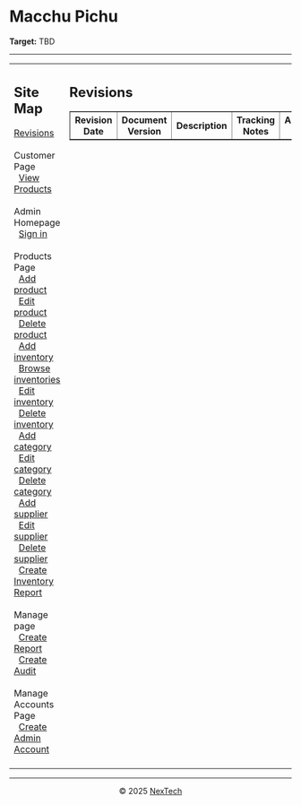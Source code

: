 # Macchu Pichu

**Target:** TBD

---

<!--
TODO: create use cases for:
- Going to Google sheets
- Browsing previously generated reports
-->

<table>
  <tr>
    <td valign="top" style="width: 35%;">
      <h2>Site Map</h2>
      <a href="./readme.md">Revisions</a><br><br>     
      Customer Page<br>
      &nbsp;&nbsp;<a href="./view-products.md">View Products</a><br><br>
      Admin Homepage<br>
      &nbsp;&nbsp;<a href="./docs/sign-in.md">Sign in</a><br><br>
      Products Page<br>
      &nbsp;&nbsp;<a href="./docs/add-product.md">Add product</a><br>
      &nbsp;&nbsp;<a href="./docs/edit-product.md">Edit product</a><br>
      &nbsp;&nbsp;<a href="./docs/delete-product.md">Delete product</a><br>
      &nbsp;&nbsp;<a href="./docs/add-inventory.md">Add inventory</a><br>
      &nbsp;&nbsp;<a href="./docs/browse-inventories.md">Browse inventories</a><br>
      &nbsp;&nbsp;<a href="./docs/edit-inventory.md">Edit inventory</a><br>
      &nbsp;&nbsp;<a href="./docs/delete-inventory.md">Delete inventory</a><br>
      &nbsp;&nbsp;<a href="./docs/add-category.md">Add category</a><br>
      &nbsp;&nbsp;<a href="./docs/edit-category.md">Edit category</a><br>
      &nbsp;&nbsp;<a href="./docs/delete-category.md">Delete category</a><br>
      &nbsp;&nbsp;<a href="./docs/add-supplier.md">Add supplier</a><br>
      &nbsp;&nbsp;<a href="./docs/edit-supplier.md">Edit supplier</a><br>
      &nbsp;&nbsp;<a href="./docs/delete-supplier.md">Delete supplier</a><br>
      &nbsp;&nbsp;<a href="./docs/create-inventory-report.md">Create Inventory Report</a><br><br>
      Manage page<br>
      &nbsp;&nbsp;<a href="./docs/create-report.md">Create Report</a><br>
      &nbsp;&nbsp;<a href="./docs/create-audit.md">Create Audit</a><br><br>
      Manage Accounts Page<br>
      &nbsp;&nbsp;<a href="./docs/create-admin-account.md">Create Admin Account</a><br><br>
    </td>
    <td valign="top" style="width: 65%;">
      <h2>Revisions</h2>
      <table border="1" cellspacing="0" cellpadding="5">
        <tr>
          <th style="width: 30%;">Revision Date</th>
          <th>Document Version</th>
          <th>Description</th>
          <th>Tracking Notes</th>
          <th>Approved By</th>
        </tr>
      </table>
    </td>
  </tr>
</table>

---

<div align="center">
  © 2025 <a href="#">NexTech</a>
</div>

